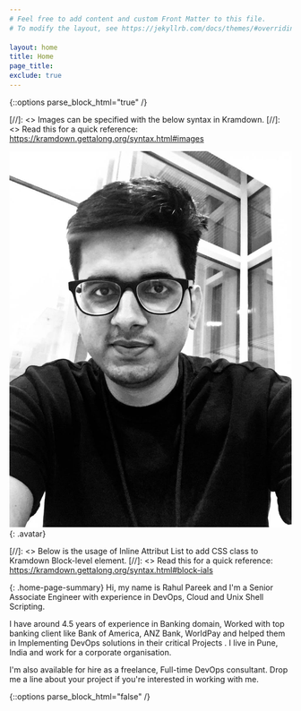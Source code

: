 ```yaml
---
# Feel free to add content and custom Front Matter to this file.
# To modify the layout, see https://jekyllrb.com/docs/themes/#overriding-theme-defaults

layout: home
title: Home
page_title:
exclude: true
---
```


{::options parse_block_html="true" /}

<div class="home-col-1">

[//]: <> Images can be specified with the below syntax in Kramdown.
[//]: <> Read this for a quick reference: https://kramdown.gettalong.org/syntax.html#images

![Rahul Pareek](assets/img/DP.jpg){: .avatar}

</div>

<div class="home-col-2">

[//]: <> Below is the usage of Inline Attribut List to add CSS class to Kramdown Block-level element.
[//]: <> Read this for a quick reference: https://kramdown.gettalong.org/syntax.html#block-ials

{: .home-page-summary}
Hi, my name is Rahul Pareek and I'm a Senior Associate Engineer with experience in DevOps, Cloud and Unix Shell Scripting.

I have around 4.5 years of experience in Banking domain, Worked with top banking client like Bank of America, ANZ Bank, WorldPay and helped them in Implementing DevOps solutions in their critical Projects . I live in Pune, India and work for a corporate organisation.

I'm also available for hire as a freelance, Full-time DevOps consultant. Drop me a line about your project if you're interested in working with me.

</div>

{::options parse_block_html="false" /}

